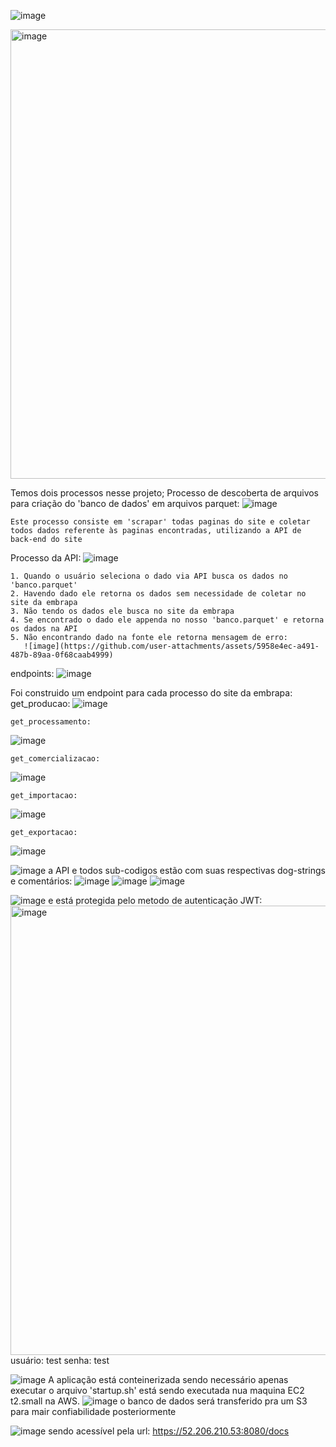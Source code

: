 ![image](https://github.com/user-attachments/assets/8df02962-d39d-468c-b3d9-7b317d398a2d)

<img width="719" alt="image" src="https://github.com/user-attachments/assets/1906b399-8a9d-45e2-97b5-ceb5175023b8">

Temos dois processos nesse projeto;
Processo de descoberta de arquivos para criação do 'banco de dados' em arquivos parquet:
  ![image](https://github.com/user-attachments/assets/a3dee7c6-12f5-41b7-8e5d-71fe791ab531)
  
    Este processo consiste em 'scrapar' todas paginas do site e coletar todos dados referente às paginas encontradas, utilizando a API de back-end do site

  Processo da API:
  ![image](https://github.com/user-attachments/assets/b97d1722-602f-4dc1-9d57-5b246b8557a5)
  
    1. Quando o usuário seleciona o dado via API busca os dados no 'banco.parquet'
    2. Havendo dado ele retorna os dados sem necessidade de coletar no site da embrapa
    3. Não tendo os dados ele busca no site da embrapa
    4. Se encontrado o dado ele appenda no nosso 'banco.parquet' e retorna os dados na API
    5. Não encontrando dado na fonte ele retorna mensagem de erro:
       ![image](https://github.com/user-attachments/assets/5958e4ec-a491-487b-89aa-0f68caab4999)

endpoints:
![image](https://github.com/user-attachments/assets/4ab4564f-3f27-48e1-879e-45131761783a)

  Foi construido um endpoint para cada processo do site da embrapa:
    get_producao:
![image](https://github.com/user-attachments/assets/8b31ff1a-46b9-454f-a5ad-b4814638379b)

    get_processamento:
![image](https://github.com/user-attachments/assets/07e9995d-4375-444d-a5e6-82e24393dc3f)

    get_comercializacao:
![image](https://github.com/user-attachments/assets/73bcd8cb-1f70-4374-8ca4-b9d4832cd616)

    get_importacao:
![image](https://github.com/user-attachments/assets/3cb851e4-0263-49ed-a4bd-8daa9fc7fc4f)

    get_exportacao:
![image](https://github.com/user-attachments/assets/2480d8b7-1a2d-4878-88ce-b4069d87f39d)


![image](https://github.com/user-attachments/assets/a627630e-3086-4520-987e-d046905edcf7)
a API e todos sub-codigos estão com suas respectivas dog-strings e comentários:
![image](https://github.com/user-attachments/assets/01aaa597-e209-41e4-8441-d84ce94d5e27)
![image](https://github.com/user-attachments/assets/0e9f56ee-9c6a-4592-98c2-0810d6dfae7c)
![image](https://github.com/user-attachments/assets/64b22e56-2cb6-436d-a053-0f709f970ea4)


![image](https://github.com/user-attachments/assets/4dad23f2-5618-4bf8-9a37-8383db52d5b1)
e está protegida pelo metodo de autenticação JWT:
<img width="719" alt="image" src="https://github.com/user-attachments/assets/9e2f1918-b611-40e4-bc2e-8f6222baa8d8">
usuário: test
senha: test

![image](https://github.com/user-attachments/assets/cb3a4c8d-c13d-4f3e-a42b-726e526c3e5b)
A aplicação está conteinerizada sendo necessário apenas executar o arquivo 'startup.sh'
está sendo executada nua maquina EC2 t2.small na AWS.
![image](https://github.com/user-attachments/assets/e7529391-8300-4b59-8a6d-e62418e4ad16)
o banco de dados será transferido pra um S3 para mair confiabilidade posteriormente


![image](https://github.com/user-attachments/assets/a96a1ba1-2896-40e7-a50c-b950726616b9)
sendo acessível pela url: https://52.206.210.53:8080/docs
